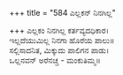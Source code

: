 +++
title = "584 ಎಲ್ಲಕನ್ ನಿನಗಿಲ್ಲ"

+++
ಎಲ್ಲಕಂ ನಿನಗಿಲ್ಲ ಕರ್ತವ್ಯದಧಿಕಾರ।  
ಇಲ್ಲದೆಯುಮಿಲ್ಲ ನಿನಗಾ ಹೊರೆಯ ಪಾಲು॥  
ಸಲ್ಲಿಸಾದನಿತ, ಮಿಕ್ಕುದು ಪಾಲಿಗನ ಪಾಡು।  
ಒಲ್ಲನವನ್ ಅರೆನಚ್ಚ - ಮಂಕುತಿಮ್ಮ॥  
